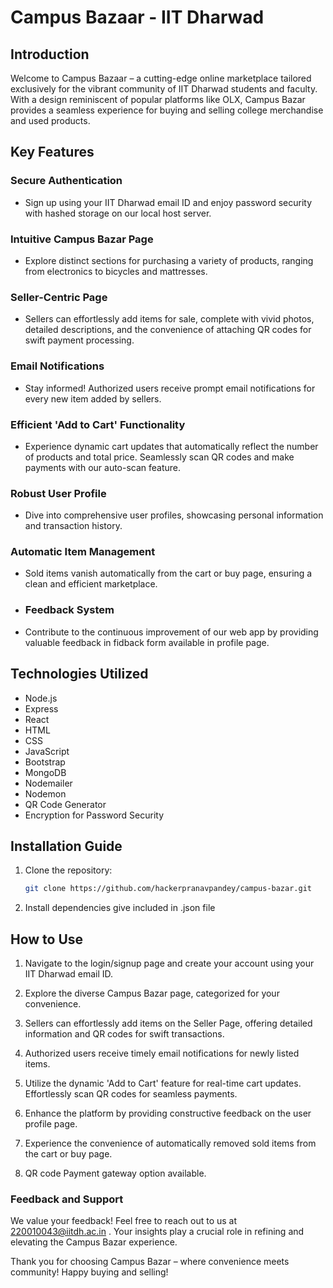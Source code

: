 
# Campus Bazaar - IIT Dharwad

## Introduction

Welcome to Campus Bazaar – a cutting-edge online marketplace tailored exclusively for the vibrant community of IIT Dharwad students and faculty. With a design reminiscent of popular platforms like OLX, Campus Bazar provides a seamless experience for buying and selling college merchandise and used products.

## Key Features

### **Secure Authentication**
- Sign up using your IIT Dharwad email ID and enjoy password security with hashed storage on our local host server.

### **Intuitive Campus Bazar Page**
- Explore distinct sections for purchasing a variety of products, ranging from electronics to bicycles and mattresses.

### **Seller-Centric Page**
- Sellers can effortlessly add items for sale, complete with vivid photos, detailed descriptions, and the convenience of attaching QR codes for swift payment processing.

### **Email Notifications**
- Stay informed! Authorized users receive prompt email notifications for every new item added by sellers.

### **Efficient 'Add to Cart' Functionality**
- Experience dynamic cart updates that automatically reflect the number of products and total price. Seamlessly scan QR codes and make payments with our auto-scan feature.

### **Robust User Profile**
- Dive into comprehensive user profiles, showcasing personal information and transaction history.

### **Automatic Item Management**
- Sold items vanish automatically from the cart or buy page, ensuring a clean and efficient marketplace.

- ### **Feedback System**
- Contribute to the continuous improvement of our web app by providing valuable feedback in fidback form available in profile page.

## Technologies Utilized

- Node.js
- Express
- React
- HTML
- CSS
- JavaScript
- Bootstrap
- MongoDB
- Nodemailer
- Nodemon
- QR Code Generator
- Encryption for Password Security

## Installation Guide

1. Clone the repository:
   ```bash
   git clone https://github.com/hackerpranavpandey/campus-bazar.git
2. Install dependencies give included in .json file

## How to Use
1. Navigate to the login/signup page and create your account using your IIT Dharwad email ID.

2. Explore the diverse Campus Bazar page, categorized for your convenience.

3. Sellers can effortlessly add items on the Seller Page, offering detailed information and QR codes for swift transactions.

4. Authorized users receive timely email notifications for newly listed items.

5. Utilize the dynamic 'Add to Cart' feature for real-time cart updates. Effortlessly scan QR codes for seamless payments.

6. Enhance the platform by providing constructive feedback on the user profile page.

7. Experience the convenience of automatically removed sold items from the cart or buy page.

9. QR code Payment gateway option available.


### Feedback and Support
We value your feedback! Feel free to reach out to us at 220010043@iitdh.ac.in . Your insights play a crucial role in refining and elevating the Campus Bazar experience.

Thank you for choosing Campus Bazar – where convenience meets community! Happy buying and selling!
